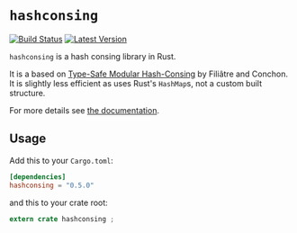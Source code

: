 # `hashconsing`

[![Build Status](https://travis-ci.org/AdrienChampion/hashconsing.svg?branch=master)](https://travis-ci.org/AdrienChampion/hashconsing) [![Latest Version](https://img.shields.io/crates/v/rsmt2.svg)](https://crates.io/crates/rsmt2)

`hashconsing` is a hash consing library in Rust.

It is a based on [Type-Safe Modular Hash-Consing](paper) by Filiâtre and
Conchon. It is slightly less efficient as uses Rust's `HashMap`s, not a custom
built structure.

For more details see [the documentation](doc).

## Usage

Add this to your `Cargo.toml`:

```toml
[dependencies]
hashconsing = "0.5.0"
```

and this to your crate root:

```rust
extern crate hashconsing ;
```

[paper]: http://dl.acm.org/citation.cfm?doid=1159876.1159880 (Conchon et al.)
[doc]: https://docs.rs/hashconsing (hashconsing documentation)